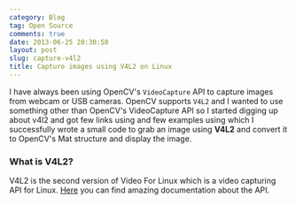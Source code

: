 ```yaml
---
category: Blog
tag: Open Source
comments: true
date: 2013-06-25 20:30:58
layout: post
slug: capture-v4l2
title: Capture images using V4L2 on Linux
---
```


I have always been using OpenCV's `VideoCapture` API to capture images from webcam or USB cameras. OpenCV supports `V4L2` and I wanted to use something other than OpenCV's VideoCapture API so I started digging up about v4l2 and got few links using and few examples using which I successfully wrote a small code to grab an image using **V4L2** and convert it to OpenCV's Mat structure and display the image.

### What is V4L2?
V4L2 is the second version of Video For Linux which is a video capturing API for Linux. [Here](http://linuxtv.org/downloads/v4l-dvb-apis/) you can find amazing documentation about the API.